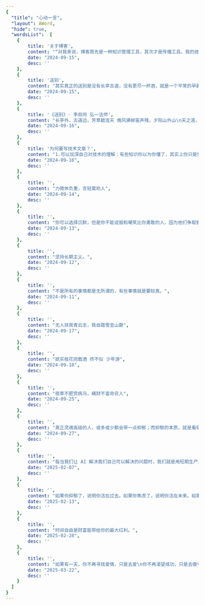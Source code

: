 ```yaml
---
{
  "title": "心动一言",
  "layout": AWord,
  "hide": true,
  "wordsList":  [
    {
        title: '关于博客',
        content: "“对我来说，博客首先是一种知识管理工具，其次才是传播工具。我的技术文章，主要用来整理我还不懂的知识。我只写那些我还没有完全掌握的东西，那些我精通的东西，往往没有动力写。炫耀从来不是我的动机，好奇才是。\" ──阮一峰",
        date: "2024-09-15",
        desc: ''
    },
    {
        title: '送别',
        content: "其实真正的送别是没有长亭古道，没有更尽一杯酒，就是一个平常的早晨，有些人永远留在了昨天。",
        date: "2024-09-15",
        desc: ''
    },
    {
        title: '《送别》- 李叔同 弘一法师',
        content: "长亭外，古道边，芳草碧连天 晚风拂柳笛声残，夕阳山外山\n天之涯，地之角，知交半零落 人生难得是欢聚，唯有别离多\n长亭外，古道边，芳草碧连天 问君此去几时还，来时莫徘徊\n天之涯，地之角，知交半零落 一壶浊洒尽余欢，今宵别梦寒",
        date: "2024-09-16",
        desc: ''
    },
    {
        title: '为何要写技术文章？',
        content: "1.可以加深自己对技术的理解：有些知识你以为你懂了，其实上你只是懂了一半，只有自己写出来，将知识整体梳理一遍，才是真正的懂了。\n2.当作笔记：技术内容非常多，你不可能记得住所有的东西，因此将之前的想法/学习内容/思路，记录下来，可供后来翻看。\n3.帮助其他人，交流学习：别人可能也遇到类似的问题，可以通过你的文章学习到解决方案；同时别人可能纠正你的错误，或者指出文章中的问题/不足。",
        date: "2024-09-16",
        desc: ''
    },
    {
        title: '',
        content: "力微休负重，言轻莫劝人",
        date: "2024-09-14",
        desc: ''
    },
    {
        title: '',
        content: "你可以选择沉默，但是你不能诋毁和嘲笑比你勇敢的人，因为他们争取到的光明也会照耀到你，即使你什么也没做。",
        date: "2024-09-13",
        desc: ''
    },
    {
        title: '',
        content: "坚持长期主义。",
        date: "2024-09-12",
        desc: ''
    },
    {
        title: '',
        content: "不是所有的事情都是无所谓的，有些事情就是要较真。",
        date: "2024-09-11",
        desc: ''
    },
    {
        title: '',
        content: "无人扶我青云志，我自踏雪至山巅",
        date: "2024-09-17",
        desc: ''
    },
    {
        title: '',
        content: "欲买桂花同载酒 终不似 少年游",
        date: "2024-09-18",
        desc: ''
    },
    {
        title: '',
        content: "夜草不肥劳病马，横财不富命穷人",
        date: "2024-09-25",
        desc: ''
    },
    {
        title: '',
        content: "真正灵魂高级的人，或多或少都会带一点抑郁；而抑郁的本质，就是看穿后的善良。--尼采",
        date: "2024-09-27",
        desc: ''
    },
    {
        title: '',
        content: "每当我们让 AI 解决我们自己可以解决的问题时，我们就是用短期生产力换取长期理解，我们以牺牲明天的能力为代价来完成今天的效率。",
        date: "2025-02-07",
        desc: ''
    },
    {
        title: '',
        content: "如果你抑郁了，说明你活在过去。如果你焦虑了，说明你活在未来。如果你平静了，说明你才活在现在。",
        date: "2025-02-13",
        desc: ''
    },
    {
        title: '',
        content: "时间自由是财富能带给你的最大红利。",
        date: "2025-02-28",
        desc: ''
    },
    {
        title: '',
        content: "如果有一天，你不再寻找爱情，只是去爱\n你不再渴望成功，只是去做\n你不再追求空泛的成长，只是开始修养自己的性情\n你的人生一切，才真正开始。--纪伯伦",
        date: "2025-03-22",
        desc: ''
    }
  ]
}
---
```


